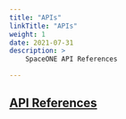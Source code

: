```yaml
---
title: "APIs"
linkTitle: "APIs"
weight: 1
date: 2021-07-31
description: >
    SpaceONE API References

---
```


## [API References](https://spaceone-dev.gitbook.io/spaceone-apis/)